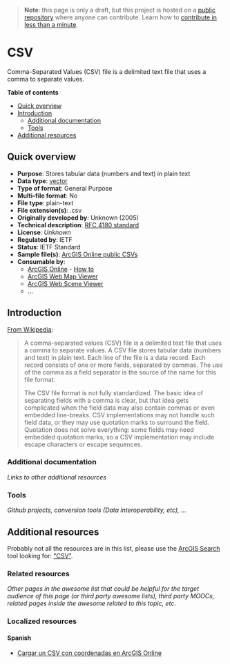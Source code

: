 > **Note**: this page is only a draft, but this project is hosted on a [public repository](https://github.com/hhkaos/awesome-arcgis) where anyone can contribute. Learn how to [contribute in less than a minute](https://github.com/hhkaos/awesome-arcgis/blob/master/CONTRIBUTING.md#contributions).

# CSV

Comma-Separated Values (CSV) file is a delimited text file that uses a comma to separate values.

<!-- START doctoc generated TOC please keep comment here to allow auto update -->
<!-- DON'T EDIT THIS SECTION, INSTEAD RE-RUN doctoc TO UPDATE -->
**Table of contents**

- [Quick overview](#quick-overview)
- [Introduction](#introduction)
  - [Additional documentation](#additional-documentation)
  - [Tools](#tools)
- [Additional resources](#additional-resources)

<!-- END doctoc generated TOC please keep comment here to allow auto update -->

## Quick overview

* **Purpose**: Stores tabular data (numbers and text) in plain text
* **Data type**: [vector](../../../data-types/vector/README.md)
* **Type of format**: General Purpose
* **Multi-file format**: No
* **File type**: plain-text
* **File extension(s)**: .csv
* **Originally developed by**: Unknown (2005)
* **Technical description**: [RFC 4180 standard](https://tools.ietf.org/html/rfc4180)
* **License**: *Unknown*
* **Regulated by**: IETF
* **Status**: IETF Standard
* **Sample file(s)**: [ArcGIS Online public CSVs](https://www.arcgis.com/home/search.html?q=typekeywords%3Acsv&start=1&sortOrder=desc&sortField=relevance)
* **Consumable by**:
    * [ArcGIS Online](../../../../products/arcgis-online/README.md) - [How to](https://developers.arcgis.com/labs/arcgisonline/import-data/)
    * [ArcGIS Web Map Viewer](../../../../products/web-map-viewer/README.md)
    * [ArcGIS Web Scene Viewer](../../../../products/web-scene-viewer)
    * ...

## Introduction

[From Wikipedia](https://en.wikipedia.org/wiki/Comma-separated_values):

> A comma-separated values (CSV) file is a delimited text file that uses a comma to separate values. A CSV file stores tabular data (numbers and text) in plain text. Each line of the file is a data record. Each record consists of one or more fields, separated by commas. The use of the comma as a field separator is the source of the name for this file format.
>
> The CSV file format is not fully standardized. The basic idea of separating fields with a comma is clear, but that idea gets complicated when the field data may also contain commas or even embedded line-breaks. CSV implementations may not handle such field data, or they may use quotation marks to surround the field. Quotation does not solve everything: some fields may need embedded quotation marks, so a CSV implementation may include escape characters or escape sequences.

### Additional documentation

*Links to other additional resources*

### Tools

*Github projects, conversion tools (Data interoperability, etc), ...*

## Additional resources

Probably not all the resources are in this list, please use the [ArcGIS Search](https://esri-es.github.io/arcgis-search/) tool looking for: ["CSV"](https://esri-es.github.io/arcgis-search/?search="CSV"&utm_campaign=awesome-list&utm_source=awesome-list&utm_medium=page).

### Related resources

*Other pages in the awesome list that could be helpful for the target audience of this page (or third party awesome lists), third party MOOCs, related pages inside the awesome related to this topic, etc.*

### Localized resources

#### Spanish

* [Cargar un CSV con coordenadas en ArcGIS Online](https://www.youtube.com/watch?v=tHy3ecKKZTM&t=2s&list=PLwq5dz_FjCx6F9SsNuQVQQKyGzuEuu1hd&index=4)
